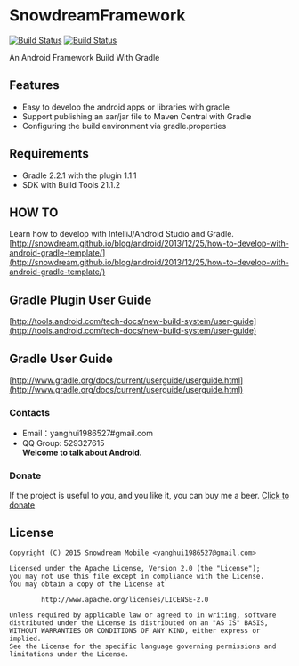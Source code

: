 # SnowdreamFramework   
[![Build Status](https://travis-ci.org/snowdream/SnowdreamFramework.svg?branch=develop)](https://travis-ci.org/snowdream/SnowdreamFramework)    [![Build Status](https://gitlab.com/SnowdreamFramework/SnowdreamFramework/badges/develop/build.svg)](https://gitlab.com/SnowdreamFramework/SnowdreamFramework/pipelines)        

An Android Framework Build With Gradle

## Features
* Easy to develop the android apps or libraries with gradle
* Support publishing an aar/jar file to Maven Central with Gradle
* Configuring the build environment via gradle.properties

## Requirements
* Gradle 2.2.1 with the plugin 1.1.1
* SDK with Build Tools 21.1.2

## HOW TO
Learn how to develop with IntelliJ/Android Studio and Gradle.
[http://snowdream.github.io/blog/android/2013/12/25/how-to-develop-with-android-gradle-template/](http://snowdream.github.io/blog/android/2013/12/25/how-to-develop-with-android-gradle-template/)

## Gradle Plugin User Guide
[http://tools.android.com/tech-docs/new-build-system/user-guide](http://tools.android.com/tech-docs/new-build-system/user-guide)

## Gradle User Guide
[http://www.gradle.org/docs/current/userguide/userguide.html](http://www.gradle.org/docs/current/userguide/userguide.html)

### Contacts
* Email：yanghui1986527#gmail.com
* QQ Group: 529327615      
**Welcome to talk about Android.**

### Donate
If the project is useful to you, and you like it, you can buy me a beer. 
[Click to donate](Donate.md)

## License
```
Copyright (C) 2015 Snowdream Mobile <yanghui1986527@gmail.com>

Licensed under the Apache License, Version 2.0 (the "License");
you may not use this file except in compliance with the License.
You may obtain a copy of the License at

        http://www.apache.org/licenses/LICENSE-2.0

Unless required by applicable law or agreed to in writing, software
distributed under the License is distributed on an "AS IS" BASIS,
WITHOUT WARRANTIES OR CONDITIONS OF ANY KIND, either express or implied.
See the License for the specific language governing permissions and
limitations under the License.
```
